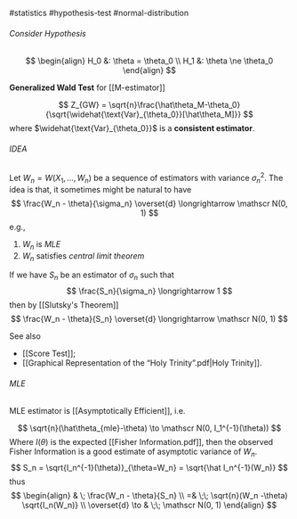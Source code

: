 #statistics #hypothesis-test  #normal-distribution 

###### Consider Hypothesis 
$$
\begin{align}
H_0 &: \theta = \theta_0 \\
H_1 &: \theta \ne \theta_0 
\end{align}
$$


**Generalized Wald Test** for [[M-estimator]]

$$
Z_{GW} = \sqrt{n}\frac{\hat\theta_M-\theta_0}{\sqrt{\widehat{\text{Var}_{\theta_0}}[\hat\theta_M]}}
$$
where $\widehat{\text{Var}_{\theta_0}}$ is a **consistent estimator**.


###### IDEA

Let $W_n=W(X_1, \dots, W_n)$ be a sequence of estimators with variance $\sigma_n^2$.
The idea is that, it sometimes might be natural to have 
$$
\frac{W_n - \theta}{\sigma_n} \overset{d} \longrightarrow \mathscr N(0, 1)
$$
e.g., 
1. $W_n$ is _MLE_
2. $W_n$ satisfies _central limit theorem_

If we have $S_n$ be an estimator of $\sigma_n$ such that
$$
\frac{S_n}{\sigma_n} \longrightarrow 1
$$
then by [[Slutsky's Theorem]]
$$
\frac{W_n - \theta}{S_n} \overset{d} \longrightarrow \mathscr N(0, 1)
$$

See also
- [[Score Test]];
- [[Graphical Representation of the “Holy Trinity”.pdf|Holy Trinity]].



###### MLE

MLE estimator is [[Asymptotically Efficient]], i.e.

$$
\sqrt{n}(\hat\theta_{mle}-\theta) \to \mathscr N(0, I_1^{-1}(\theta))
$$
Where $I(\theta)$ is the expected [[Fisher Information.pdf]], then the observed Fisher Information is a good estimate of asymptotic variance of $W_n$.
$$
S_n = \sqrt{I_n^{-1}(\theta)}_{\theta=W_n} = \sqrt{\hat I_n^{-1}(W_n)}
$$
thus
$$
\begin{align}
  & \; \frac{W_n - \theta}{S_n} \\
  =& \;\; \sqrt{n}(W_n -\theta) \sqrt{I_n(W_n)} \\
  \overset{d} \to & \;\;
  \mathscr N(0, 1)
\end{align}
$$



